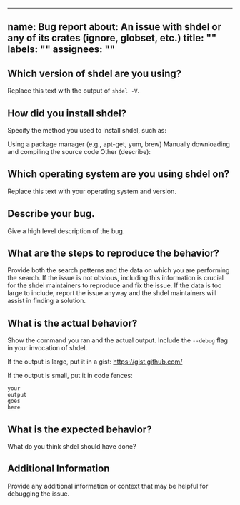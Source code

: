 <!-- /*************************
 *  Copyright (c) xTekC.      *
 *  Licensed under MPL-2.0.   *
 *  See LICENSE for details.  *
 *                            *
 ******************************/ -->

---
name: Bug report
about: An issue with shdel or any of its crates (ignore, globset, etc.)
title: ""
labels: ""
assignees: ""
---

## Which version of shdel are you using?

Replace this text with the output of `shdel -V`.

## How did you install shdel?

Specify the method you used to install shdel, such as:

Using a package manager (e.g., apt-get, yum, brew)
Manually downloading and compiling the source code
Other (describe):

## Which operating system are you using shdel on?

Replace this text with your operating system and version.

## Describe your bug.

Give a high level description of the bug.

## What are the steps to reproduce the behavior?

Provide both the search patterns and the data on which you are performing the search. If the issue is not obvious, including this information is crucial for the shdel maintainers to reproduce and fix the issue. If the data is too large to include, report the issue anyway and the shdel maintainers will assist in finding a solution.

## What is the actual behavior?

Show the command you ran and the actual output. Include the `--debug` flag in
your invocation of shdel.

If the output is large, put it in a gist: https://gist.github.com/

If the output is small, put it in code fences:

```
your
output
goes
here
```

## What is the expected behavior?

What do you think shdel should have done?

## Additional Information

Provide any additional information or context that may be helpful for debugging the issue.

